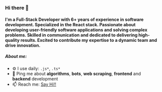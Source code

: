 ### Hi there 👋

#### I'm a Full-Stack Developer with 6+ years of experience in software development. Specialized in the React stack. Passionate about developing user-friendly software applications and solving complex problems. Skilled in communication and dedicated to delivering high-quality results. Excited to contribute my expertise to a dynamic team and drive innovation.


##### About me:

- ⚙️ I use daily: `.js*`, `.ts*`
- 💬 Ping me about **algorithms**, **bots**, **web scraping**, **frontend** and **backend** development
- 📫 Reach me: [Say Hi!!](mailto:rahulrcr98@gmail.com)
